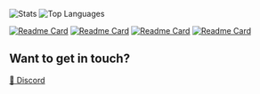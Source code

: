 ![Stats](https://github-readme-stats.vercel.app/api?username=Ju1-js&count_private=true&show_icons=true&theme=tokyonight&border_radius=10&border_color=0A0F0B)
![Top Languages](https://github-readme-stats.vercel.app/api/top-langs?username=Ju1-js&count_private=true&show_icons=true&theme=tokyonight&border_radius=10&border_color=0A0F0B)

[![Readme Card](https://github-readme-stats.vercel.app/api/pin/?username=Ju1-js&repo=25th-hour-dynamic&show_icons=true&theme=tokyonight&border_radius=10&border_color=0A0F0B)](https://github.com/Ju1-js/25th-hour-dynamic)
[![Readme Card](https://github-readme-stats.vercel.app/api/pin/?username=Ju1-js&repo=Ju1-js.github.io&show_icons=true&theme=tokyonight&border_radius=10&border_color=0A0F0B)](https://Ju1-js.github.io)
[![Readme Card](https://github-readme-stats.vercel.app/api/pin/?username=Ju1-js&repo=CssPeriodicTable&show_icons=true&theme=tokyonight&border_radius=10&border_color=0A0F0B)](https://Ju1-js.github.io/CssPeriodicTable)
[![Readme Card](https://github-readme-stats.vercel.app/api/pin/?username=Ju1-js&repo=Ju1-js&show_icons=true&theme=tokyonight&border_radius=10&border_color=0A0F0B)](https://github.com/Ju1-js/Ju1-js)

## Want to get in touch?
<a target="_blank" href="https://discord.com/users/427493897225109504">💬 Discord</a>
